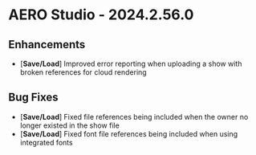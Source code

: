 # AERO Studio - 2024.2.56.0

## Enhancements

- [**Save/Load**] Improved error reporting when uploading a show with broken references for cloud rendering

## Bug Fixes

- [**Save/Load**] Fixed file references being included when the owner no longer existed in the show file
- [**Save/Load**] Fixed font file references being included when using integrated fonts
